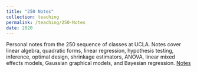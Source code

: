```yaml
---
title: "250 Notes"
collection: teaching
permalink: /teaching/250-Notes
date: 2020
---
```


Personal notes from the 250 sequence of classes at UCLA. Notes cover linear algebra, quadratic forms, linear regression, hypothesis testing, inference, optimal design, shrinkage estimators, ANOVA, linear mixed effects models, Gaussian graphical models, and Bayesian regression. [Notes](https://ndmarco.github.io/files/250_Notes_no_solutions.pdf)
